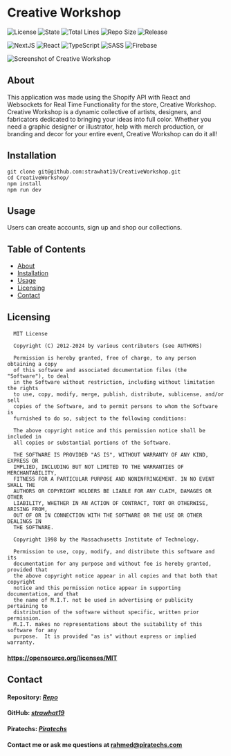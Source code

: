 # Creative Workshop

![License](https://img.shields.io/github/license/strawhat19/CreativeWorkshop)
![State](https://img.shields.io/github/deployments/strawhat19/CreativeWorkshop/Production)
![Total Lines](https://img.shields.io/tokei/lines/github/strawhat19/CreativeWorkshop)
![Repo Size](https://img.shields.io/github/repo-size/strawhat19/CreativeWorkshop)
![Release](https://img.shields.io/github/release/strawhat19/CreativeWorkshop)

![NextJS](https://img.shields.io/badge/next.js-000000?style=for-the-badge&logo=nextdotjs&logoColor=white)
![React](https://img.shields.io/badge/react-%2320232a.svg?style=for-the-badge&logo=react&logoColor=%2361DAFB)
![TypeScript](https://img.shields.io/badge/typescript-%23007ACC.svg?style=for-the-badge&logo=typescript&logoColor=white)
![SASS](https://img.shields.io/badge/SASS-hotpink.svg?style=for-the-badge&logo=SASS&logoColor=white)
![Firebase](https://img.shields.io/badge/Firebase-039BE5?style=for-the-badge&logo=Firebase&logoColor=white)

![Screenshot of Creative Workshop](./public/assets/images/gifs/FloatingCat.gif)

## About
This application was made using the Shopify API with React and Websockets for Real Time Functionality for the store, Creative Workshop. Creative Workshop is a dynamic collective of artists, designers, and fabricators dedicated to bringing your ideas into full color. Whether you need a graphic designer or illustrator, help with merch production, or branding and decor for your entire event, Creative Workshop can do it all!

## Installation
```
git clone git@github.com:strawhat19/CreativeWorkshop.git
cd CreativeWorkshop/
npm install
npm run dev
```

## Usage
Users can create accounts, sign up and shop our collections.

## Table of Contents  
* [About](#about)
* [Installation](#installation)
* [Usage](#usage)
* [Licensing](#licensing)
* [Contact](#contact)

## Licensing
#### 
      MIT License

      Copyright (C) 2012-2024 by various contributors (see AUTHORS)

      Permission is hereby granted, free of charge, to any person obtaining a copy
      of this software and associated documentation files (the "Software"), to deal
      in the Software without restriction, including without limitation the rights
      to use, copy, modify, merge, publish, distribute, sublicense, and/or sell
      copies of the Software, and to permit persons to whom the Software is
      furnished to do so, subject to the following conditions:

      The above copyright notice and this permission notice shall be included in
      all copies or substantial portions of the Software.

      THE SOFTWARE IS PROVIDED "AS IS", WITHOUT WARRANTY OF ANY KIND, EXPRESS OR
      IMPLIED, INCLUDING BUT NOT LIMITED TO THE WARRANTIES OF MERCHANTABILITY,
      FITNESS FOR A PARTICULAR PURPOSE AND NONINFRINGEMENT. IN NO EVENT SHALL THE
      AUTHORS OR COPYRIGHT HOLDERS BE LIABLE FOR ANY CLAIM, DAMAGES OR OTHER
      LIABILITY, WHETHER IN AN ACTION OF CONTRACT, TORT OR OTHERWISE, ARISING FROM,
      OUT OF OR IN CONNECTION WITH THE SOFTWARE OR THE USE OR OTHER DEALINGS IN
      THE SOFTWARE.
      
      Copyright 1998 by the Massachusetts Institute of Technology.

      Permission to use, copy, modify, and distribute this software and its
      documentation for any purpose and without fee is hereby granted, provided that
      the above copyright notice appear in all copies and that both that copyright
      notice and this permission notice appear in supporting documentation, and that
      the name of M.I.T. not be used in advertising or publicity pertaining to
      distribution of the software without specific, written prior permission.
      M.I.T. makes no representations about the suitability of this software for any
      purpose.  It is provided "as is" without express or implied warranty.
#### https://opensource.org/licenses/MIT

## Contact
#### Repository: [*Repo*](https://github.com/strawhat19/CreativeWorkshop)
#### GitHub: [*strawhat19*](https://github.com/strawhat19)
#### Piratechs: [*Piratechs*](https://piratechs.com/)
#### Contact me or ask me questions at [rahmed@piratechs.com](mailto:rahmed@piratechs.com)